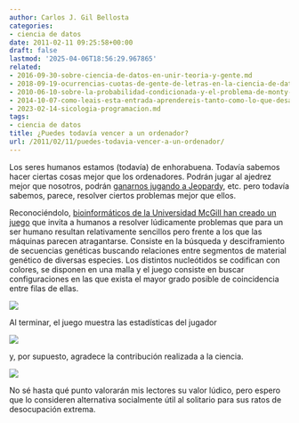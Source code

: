 ```yaml
---
author: Carlos J. Gil Bellosta
categories:
- ciencia de datos
date: 2011-02-11 09:25:58+00:00
draft: false
lastmod: '2025-04-06T18:56:29.967865'
related:
- 2016-09-30-sobre-ciencia-de-datos-en-unir-teoria-y-gente.md
- 2018-09-19-ocurrencias-cuotas-de-gente-de-letras-en-la-ciencia-de-datos.md
- 2010-06-10-sobre-la-probabilidad-condicionada-y-el-problema-de-monty-hall.md
- 2014-10-07-como-leais-esta-entrada-aprendereis-tanto-como-lo-que-desaprendereis.md
- 2023-02-14-sicologia-programacion.md
tags:
- ciencia de datos
title: ¿Puedes todavía vencer a un ordenador?
url: /2011/02/11/puedes-todavia-vencer-a-un-ordenador/
---
```


Los seres humanos estamos (todavía) de enhorabuena. Todavía sabemos hacer ciertas cosas mejor que los ordenadores. Podrán jugar al ajedrez mejor que nosotros, podrán [ganarnos jugando a Jeopardy](http://www-03.ibm.com/innovation/us/watson/index.shtml), etc. pero todavía sabemos, parece, resolver ciertos problemas mejor que ellos.

Reconociéndolo, [bioinformáticos de la Universidad McGill han creado un juego](http://phylo.cs.mcgill.ca/eng/index.html) que invita a humanos a resolver lúdicamente problemas que para un ser humano resultan relativamente sencillos pero frente a los que las máquinas parecen atragantarse. Consiste en la búsqueda y desciframiento de secuencias genéticas buscando relaciones entre segmentos de material genético de diversas especies. Los distintos nucleótidos se codifican con colores, se disponen en una malla y el juego consiste en buscar configuraciones en las que exista el mayor grado posible de coincidencia entre filas de ellas.


[![](/wp-uploads/2011/02/phylogenics11.png#center)
](/wp-uploads/2011/02/phylogenics11.png#center)




Al terminar, el juego muestra las estadísticas del jugador




[![](/wp-uploads/2011/02/phylogenics3.png#center)
](/wp-uploads/2011/02/phylogenics3.png#center)




y, por supuesto, agradece la contribución realizada a la ciencia.




[![](/wp-uploads/2011/02/phylogenics4.png#center)
](/wp-uploads/2011/02/phylogenics4.png#center)




No sé hasta qué punto valorarán mis lectores su valor lúdico, pero espero que lo consideren alternativa socialmente útil al solitario para sus ratos de desocupación extrema.